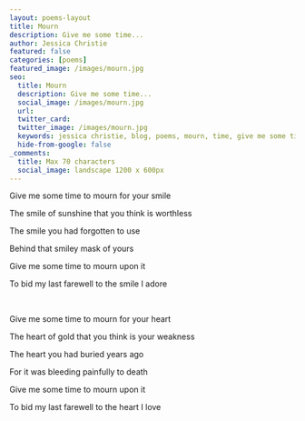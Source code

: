 ```yaml
---
layout: poems-layout
title: Mourn
description: Give me some time...
author: Jessica Christie
featured: false
categories: [poems]
featured_image: /images/mourn.jpg
seo:
  title: Mourn
  description: Give me some time...
  social_image: /images/mourn.jpg
  url:
  twitter_card:
  twitter_image: /images/mourn.jpg
  keywords: jessica christie, blog, poems, mourn, time, give me some time, smile, mask, last farewell, adore, heart, weakness, buried, bleeding, pain, death, love
  hide-from-google: false
_comments:
  title: Max 70 characters
  social_image: landscape 1200 x 600px
---
```

Give me some time to mourn for your smile

The smile of sunshine that you think is worthless

The smile you had forgotten to use

Behind that smiley mask of yours

Give me some time to mourn upon it

To bid my last farewell to the smile I adore

&nbsp;

Give me some time to mourn for your heart

The heart of gold that you think is your weakness

The heart you had buried years ago

For it was bleeding painfully to death

Give me some time to mourn upon it

To bid my last farewell to the heart I love

&nbsp;
